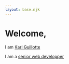 ```yaml
---
layout: base.njk
---
```


# Welcome,

I am [Karl Guillotte](/about)

I am a [senior web developper](/resume)
